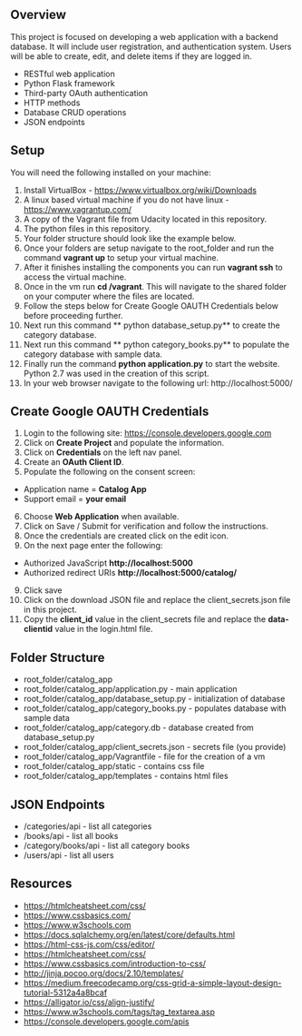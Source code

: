 ## Overview
This project is focused on developing a web application with a backend database. It will include user registration, and authentication system. Users will be able to create, edit, and delete items if they are logged in.
* RESTful web application
* Python Flask framework
* Third-party OAuth authentication
* HTTP methods
* Database CRUD operations
* JSON endpoints

## Setup
You will need the following installed on your machine: 
1. Install VirtualBox - https://www.virtualbox.org/wiki/Downloads
2. A linux based virtual machine if you do not have linux -  https://www.vagrantup.com/
3. A copy of the Vagrant file from Udacity located in this repository.
4. The python files in this repository.
5. Your folder structure should look like the example below.
6. Once your folders are setup navigate to the root_folder and run the command **vagrant up** to setup your virtual machine.
7. After it finishes installing the components you can run **vagrant ssh** to access the virtual machine.
8. Once in the vm run **cd /vagrant**. This will navigate to the shared folder on your computer where the files are located.
9. Follow the steps below for Create Google OAUTH Credentials below before proceeding further.
9. Next run this command ** python database_setup.py** to create the category database.
10. Next run this command ** python category_books.py** to populate the category database with sample data.
11. Finally run the command **python application.py** to start the website. Python 2.7 was used in the creation of this script.
12. In your web browser navigate to the following url: http://localhost:5000/

## Create Google OAUTH Credentials
1. Login to the following site: https://console.developers.google.com
2. Click on **Create Project** and populate the information.
3. Click on **Credentials** on the left nav panel.
4. Create an **OAuth Client ID**.
5. Populate the following on the consent screen:
* Application name = **Catalog App**
* Support email = **your email**
6. Choose **Web Application** when available.
5. Click on Save / Submit for verification and follow the instructions.
7. Once the credentials are created click on the edit icon.
8. On the next page enter the following: 
* Authorized JavaScript **http://localhost:5000**
* Authorized redirect URIs **http://localhost:5000/catalog/**
9. Click save
10. Click on the download JSON file and replace the client_secrets.json file in this project.
11. Copy the **client_id** value in the client_secrets file and replace the **data-clientid** value in the login.html file.


## Folder Structure
 * root_folder/catalog_app
 * root_folder/catalog_app/application.py - main application
 * root_folder/catalog_app/database_setup.py - initialization of database
 * root_folder/catalog_app/category_books.py - populates database with sample data
 * root_folder/catalog_app/category.db - database created from database_setup.py
 * root_folder/catalog_app/client_secrets.json - secrets file (you provide)
 * root_folder/catalog_app/Vagrantfile - file for the creation of a vm
 * root_folder/catalog_app/static - contains css file
 * root_folder/catalog_app/templates - contains html files
 
## JSON Endpoints
* /categories/api - list all categories
* /books/api - list all books
* /category/books/api - list all category books
* /users/api - list all users

## Resources
* https://htmlcheatsheet.com/css/
* https://www.cssbasics.com/
* https://www.w3schools.com
* https://docs.sqlalchemy.org/en/latest/core/defaults.html
* https://html-css-js.com/css/editor/
* https://htmlcheatsheet.com/css/
* https://www.cssbasics.com/introduction-to-css/
* http://jinja.pocoo.org/docs/2.10/templates/
* https://medium.freecodecamp.org/css-grid-a-simple-layout-design-tutorial-5312a4a8bcaf
* https://alligator.io/css/align-justify/
* https://www.w3schools.com/tags/tag_textarea.asp
* https://console.developers.google.com/apis
